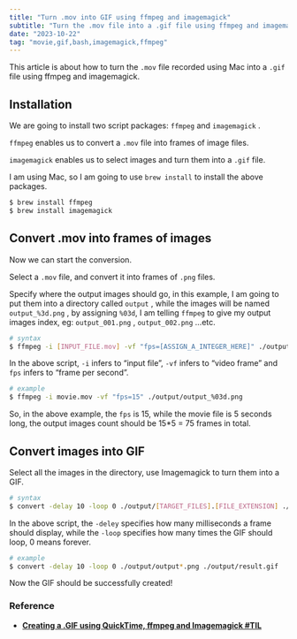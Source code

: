 ```yaml
---
title: "Turn .mov into GIF using ffmpeg and imagemagick"
subtitle: "Turn the .mov file into a .gif file using ffmpeg and imagemagick"
date: "2023-10-22"
tag: "movie,gif,bash,imagemagick,ffmpeg"
---
```


This article is about how to turn the `.mov` file recorded using Mac into a `.gif` file using ffmpeg and imagemagick.

## Installation

We are going to install two script packages: `ffmpeg` and `imagemagick` .

`ffmpeg` enables us to convert a `.mov` file into frames of image files.

`imagemagick` enables us to select images and turn them into a `.gif` file.

I am using Mac, so I am going to use `brew install` to install the above packages.

```bash
$ brew install ffmpeg
$ brew install imagemagick
```

## Convert .mov into frames of images

Now we can start the conversion.

Select a `.mov` file, and convert it into frames of `.png` files.

Specify where the output images should go, in this example, I am going to put them into a directory called `output` , while the images will be named `output_%3d.png` , by assigning `%03d`, I am telling `ffmpeg` to give my output images index, eg: `output_001.png` , `output_002.png` …etc.

```bash
# syntax
$ ffmpeg -i [INPUT_FILE.mov] -vf "fps=[ASSIGN_A_INTEGER_HERE]" ./output/[OUTPUT_FILE_NAME_%03d.[FILE_EXTENSION]]
```

In the above script, `-i` infers to “input file”, `-vf` infers to “video frame” and `fps` infers to “frame per second”. 

```bash
# example
$ ffmpeg -i movie.mov -vf "fps=15" ./output/output_%03d.png
```

So, in the above example, the `fps` is 15, while the movie file is 5 seconds long, the output images count should be 15*5 = 75 frames in total.

## Convert images into GIF

Select all the images in the directory, use Imagemagick to turn them into a GIF.

```bash
# syntax
$ convert -delay 10 -loop 0 ./output/[TARGET_FILES].[FILE_EXTENSION] ./output/result.gif
```

In the above script, the `-deley` specifies how many milliseconds a frame should display, while the `-loop` specifies how many times the GIF should loop, 0 means forever.

```bash
# example
$ convert -delay 10 -loop 0 ./output/output*.png ./output/result.gif
```

Now the GIF should be successfully created!

### Reference

- **[Creating a .GIF using QuickTime, ffmpeg and Imagemagick #TIL](https://medium.com/@evidanary/creating-a-gif-using-quicktime-ffmpeg-and-imagemagick-til-a8601fcf1f70)**